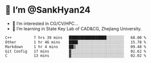 # 👋 I’m @SankHyan24

- 👀 I’m interested in CG/CV/HPC...
- 🌱 I’m learning in State Key Lab of CAD&CG, Zhejiang University.

<!---
SankHyan24/SankHyan24 is a ✨ special ✨ repository because its `README.md` (this file) appears on your GitHub profile.
You can click the Preview link to take a look at your changes.
--->
<!--START_SECTION:waka-->

```txt
C++          7 hrs 39 mins   █████████████████░░░░░░░░   68.00 %
Other        1 hr 46 mins    ████░░░░░░░░░░░░░░░░░░░░░   15.78 %
Markdown     1 hr 4 mins     ██▒░░░░░░░░░░░░░░░░░░░░░░   09.48 %
Git Config   17 mins         ▓░░░░░░░░░░░░░░░░░░░░░░░░   02.62 %
C            13 mins         ▓░░░░░░░░░░░░░░░░░░░░░░░░   02.02 %
```

<!--END_SECTION:waka-->
